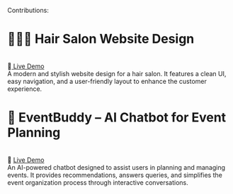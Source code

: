 Contributions:

<h1>💇🏿‍♂️ Hair Salon Website Design</h1><br>
🔗<a href="https://oobuw041.github.io/hair-salon/"> Live Demo </a><br>
A modern and stylish website design for a hair salon. It features a clean UI, easy navigation, and a user-friendly layout to enhance the customer experience.

<h1>🤖 EventBuddy – AI Chatbot for Event Planning</h1><br>
🔗 <a href="https://huggingface.co/spaces/kenooo/EventBuddy">Live Demo </a><br>
An AI-powered chatbot designed to assist users in planning and managing events. It provides recommendations, answers queries, and simplifies the event organization process through interactive conversations.

